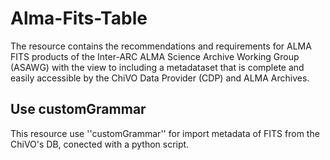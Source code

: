 # Alma-Fits-Table

The resource contains the recommendations and requirements for ALMA FITS products of the Inter-ARC ALMA Science Archive Working Group (ASAWG) with the view to including a metadataset that is complete and easily accessible by the ChiVO Data Provider (CDP) and ALMA Archives. 

## Use customGrammar
This resource use ''customGrammar'' for import metadata of FITS from the ChiVO's DB, conected with a python script.
